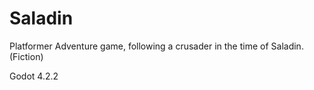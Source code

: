 # Saladin
Platformer Adventure game, following a crusader in the time of Saladin. (Fiction)

Godot 4.2.2
